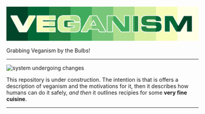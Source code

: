 ![](https://raw.githubusercontent.com/wdbm/resources_veganism/master/media/veganism.png)

Grabbing Veganism by the Bulbs!

---

![system undergoing changes](https://i.imgur.com/GniItjS.gif)

This repository is under construction. The intention is that is offers a description of veganism and the motivations for it, then it describes how humans can do it safely, *and then* it outlines recipies for some **very fine cuisine**.

---
